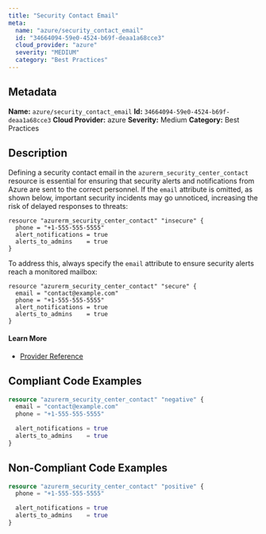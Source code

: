 ```yaml
---
title: "Security Contact Email"
meta:
  name: "azure/security_contact_email"
  id: "34664094-59e0-4524-b69f-deaa1a68cce3"
  cloud_provider: "azure"
  severity: "MEDIUM"
  category: "Best Practices"
---
```

## Metadata
**Name:** `azure/security_contact_email`
**Id:** `34664094-59e0-4524-b69f-deaa1a68cce3`
**Cloud Provider:** azure
**Severity:** Medium
**Category:** Best Practices
## Description
Defining a security contact email in the `azurerm_security_center_contact` resource is essential for ensuring that security alerts and notifications from Azure are sent to the correct personnel. If the `email` attribute is omitted, as shown below, important security incidents may go unnoticed, increasing the risk of delayed responses to threats:

```
resource "azurerm_security_center_contact" "insecure" {
  phone = "+1-555-555-5555"
  alert_notifications = true
  alerts_to_admins    = true
}
```

To address this, always specify the `email` attribute to ensure security alerts reach a monitored mailbox:

```
resource "azurerm_security_center_contact" "secure" {
  email = "contact@example.com"
  phone = "+1-555-555-5555"
  alert_notifications = true
  alerts_to_admins    = true
}
```

#### Learn More

 - [Provider Reference](https://registry.terraform.io/providers/hashicorp/azurerm/latest/docs/resources/security_center_contact#email)


## Compliant Code Examples
```terraform
resource "azurerm_security_center_contact" "negative" {
  email = "contact@example.com"
  phone = "+1-555-555-5555"

  alert_notifications = true
  alerts_to_admins    = true
}

```
## Non-Compliant Code Examples
```terraform
resource "azurerm_security_center_contact" "positive" {
  phone = "+1-555-555-5555"

  alert_notifications = true
  alerts_to_admins    = true
}

```